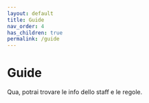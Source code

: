 ```yaml
---
layout: default
title: Guide
nav_order: 4
has_children: true
permalink: /guide
---
```


# Guide

Qua, potrai trovare le info dello staff e le regole.
